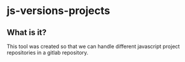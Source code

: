 # js-versions-projects

## What is it?
This tool was created so that we can handle different javascript project repositories in a gitlab repository.
